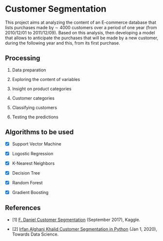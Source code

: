 # Customer Segmentation

  This project aims at analyzing the content of an E-commerce database that lists purchases made by ∼ 4000 customers over a period of one year (from 2010/12/01 to 2011/12/09). Based on this analysis, then developing a model that allows to anticipate the purchases that will be made by a new customer, during the following year and this, from its first purchase.

## Processing

  1. Data preparation
  
  2. Exploring the content of variables
  
  3. Insight on product categories
  
  4. Customer categories
  
  5. Classifying customers
  
  6. Testing the predictions
  
## Algorithms to be used

  - [X] Support Vector Machine
  
  - [X] Logostic Regression
  
  - [X] K-Nearest Neighbors
  
  - [X] Decision Tree
  
  - [X] Random Forest
  
  - [X] Gradient Boosting
  
## References

  - [1] [F. Daniel Customer Segmentation](http://https://www.kaggle.com/fabiendaniel/customer-segmentation) (September 2017), Kaggle.

  - [2] [Irfan Alghani Khalid Customer Segmentation in Python](http://https://towardsdatascience.com/customer-segmentation-in-python-9c15acf6f945) (Jan 1, 2020), Towards Data Science.

  
